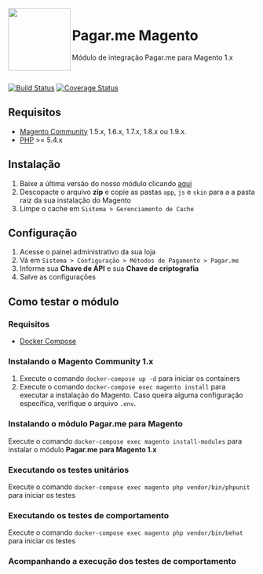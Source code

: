 <img src="https://cdn.rawgit.com/pagarme/brand/9ec30d3d4a6dd8b799bca1c25f60fb123ad66d5b/logo-circle.svg" width="127px" height="127px" align="left"/>

# Pagar.me Magento

Módulo de integração Pagar.me para Magento 1.x

<br>
 
[![Build Status](https://travis-ci.org/pagarme/pagarme-magento.svg?branch=v2)](https://travis-ci.org/pagarme/pagarme-magento)
[![Coverage Status](https://coveralls.io/repos/github/pagarme/pagarme-magento/badge.svg?branch=v2)](https://coveralls.io/github/pagarme/pagarme-magento?branch=master)

## Requisitos

- [Magento Community](https://magento.com/products/community-edition) 1.5.x, 1.6.x, 1.7.x, 1.8.x ou 1.9.x.
- [PHP](http://php.net) >= 5.4.x

## Instalação

1. Baixe a última versão do nosso módulo clicando [aqui](https://github.com/pagarme/pagarme-magento/archive/v2.zip)
2. Descopacte o arquivo **zip** e copie as pastas `app`, `js` e `skin` para a a pasta raiz da sua instalação do Magento
3. Limpe o cache em `Sistema > Gerenciamento de Cache`

## Configuração

1. Acesse o painel administrativo da sua loja
2. Vá em `Sistema > Configuração > Métodos de Pagamento > Pagar.me`
3. Informe sua **Chave de API** e sua **Chave de criptografia**
4. Salve as configurações

## Como testar o módulo

### Requisitos

- [Docker Compose](https://docs.docker.com/compose/)

### Instalando o Magento Community 1.x

1. Execute o comando `docker-compose up -d` para iniciar os containers
2. Execute o comando `docker-compose exec magento install` para executar a instalação do Magento. Caso queira alguma configuração específica, verifique o arquivo `.env`.

### Instalando o módulo Pagar.me para Magento

Execute o comando `docker-compose exec magento install-modules` para instalar o módulo **Pagar.me para Magento 1.x**

### Executando os testes unitários

Execute o comando `docker-compose exec magento php vendor/bin/phpunit` para iniciar os testes

### Executando os testes de comportamento

Execute o comando `docker-compose exec magento php vendor/bin/behat` para iniciar os testes

### Acompanhando a execução dos testes de comportamento

